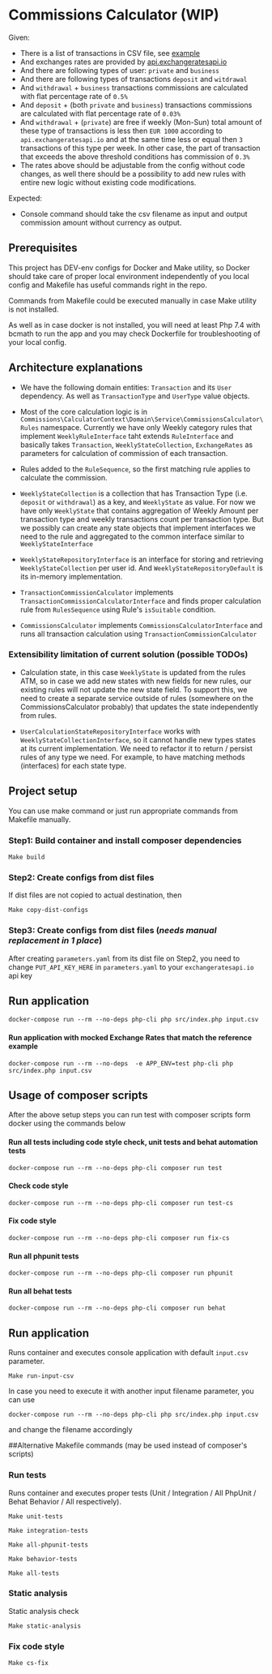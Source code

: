 # Commissions Calculator (WIP)

Given:

 - There is a list of transactions in CSV file, see [example](https://github.com/dnegometyanov/commissions-calculator/blob/master/src/InputData/input.csv)
 - And exchanges rates are provided by [api.exchangeratesapi.io](https://api.exchangeratesapi.io/latest)
 - And there are following types of user: `private` and `business`
 - And there are following types of transactions `deposit` and `witdrawal`
 - And `withdrawal` + `business` transactions commissions are calculated with flat percentage rate of `0.5%`
 - And `deposit` + (both `private` and  `business`)  transactions commissions are calculated with flat percentage rate of `0.03%`
 - And `withdrawal` + (`private`) are free if weekly (Mon-Sun) total amount of these type of transactions is less then `EUR 1000`
    according to `api.exchangeratesapi.io` and at the same time less or equal then `3` transactions of this type per week. 
    In other case, the part of transaction that exceeds the above threshold conditions has commission of `0.3%`
 - The rates above should be adjustable from the config without code changes, 
   as well there should be a possibility to add new rules with entire new logic without existing code modifications.   

Expected:
 - Console command should take the csv filename as input and output commission amount without currency as output.   

## Prerequisites

This project has DEV-env configs for Docker and Make utility,
so Docker should take care of proper local environment independently of you local config 
and Makefile has useful commands right in the repo.

Commands from Makefile could be executed manually in case Make utility is not installed.

As well as in case docker is not installed, you will need at least Php 7.4 with bcmath to run the app
and you may check Dockerfile for troubleshooting of your local config. 

## Architecture explanations
 - We have the following domain entities: `Transaction` and its `User` dependency. 
   As well as `TransactionType` and `UserType` value objects.
   
 - Most of the core calculation logic is in `Commissions\CalculatorContext\Domain\Service\CommissionsCalculator\Rules` namespace.
Currently we have only Weekly category rules that implement `WeeklyRuleInterface` taht extends `RuleInterface` and basically takes  `Transaction`, `WeeklyStateCollection`, `ExchangeRates` 
   as parameters for calculation of commission of each transaction. 

 - Rules added to the `RuleSequence`, so the first matching rule applies to calculate the commission. 

 - `WeeklyStateCollection` is a collection that has Transaction Type (i.e. `deposit` or `withdrawal`) as a key,
   and `WeeklyState` as value. For now we have only `WeeklyState` that contains aggregation of Weekly Amount per transaction type and weekly transactions count per transaction type.
   But we possibly can create any state objects that implement interfaces we need to the rule and aggregated to the common interface similar to `WeeklyStateInterface` 

- `WeeklyStateRepositoryInterface` is an interface for storing and retrieving `WeeklyStateCollection` per user id.
And `WeeklyStateRepositoryDefault` is its in-memory implementation.
  
 - `TransactionCommissionCalculator` implements `TransactionCommissionCalculatorInterface`
   and finds proper calculation rule from `RulesSequence` using Rule's `isSuitable` condition.

- `CommissionsCalculator` implements `CommissionsCalculatorInterface`
  and runs all transaction calculation using `TransactionCommissionCalculator`
  
### Extensibility limitation of current solution (possible TODOs)
 - Calculation state, in this case `WeeklyState` is updated from the rules ATM, so in case we add new states with new fields for new rules,
our existing rules will not update the new state field. 
   To support this, we need to create a separate service outside of rules (somewhere on the CommissionsCalculator probably) that updates the state independently from rules.
   
 - `UserCalculationStateRepositoryInterface` works with `WeeklyStateCollectionInterface`, so it cannot handle new types states at its current implementation.
We need to refactor it to return / persist rules of any type we need. For example, to have matching methods (interfaces) for each state type.
   
## Project setup

You can use make command or just run appropriate commands from Makefile manually.

### Step1: Build container and install composer dependencies

    Make build

### Step2: Create configs from dist files

If dist files are not copied to actual destination, then

    Make copy-dist-configs

### Step3: Create configs from dist files (*needs manual replacement in 1 place*)

After creating `parameters.yaml` from its dist file on Step2,
you need to change `PUT_API_KEY_HERE` in `parameters.yaml` to your `exchangeratesapi.io` api key

## Run application
    docker-compose run --rm --no-deps php-cli php src/index.php input.csv

#### Run application with mocked Exchange Rates that match the reference example
    docker-compose run --rm --no-deps  -e APP_ENV=test php-cli php src/index.php input.csv

## Usage of composer scripts
After the above setup steps you can run test with composer scripts form docker using the commands below

#### Run all tests including code style check, unit tests and behat automation tests
    docker-compose run --rm --no-deps php-cli composer run test

#### Check code style

    docker-compose run --rm --no-deps php-cli composer run test-cs

#### Fix code style

    docker-compose run --rm --no-deps php-cli composer run fix-cs

#### Run all phpunit tests

    docker-compose run --rm --no-deps php-cli composer run phpunit

#### Run all behat tests

    docker-compose run --rm --no-deps php-cli composer run behat
        
## Run application

Runs container and executes console application with default `input.csv` parameter.

    Make run-input-csv

In case you need to execute it with another input filename parameter, you can use
    
    docker-compose run --rm --no-deps php-cli php src/index.php input.csv

and change the filename accordingly

##Alternative Makefile commands (may be used instead of composer's scripts)
### Run tests

Runs container and executes proper tests (Unit / Integration / All PhpUnit / Behat Behavior / All respectively).

    Make unit-tests

    Make integration-tests

    Make all-phpunit-tests
    
    Make behavior-tests
    
    Make all-tests

### Static analysis

Static analysis check

    Make static-analysis
    
### Fix code style

    Make cs-fix